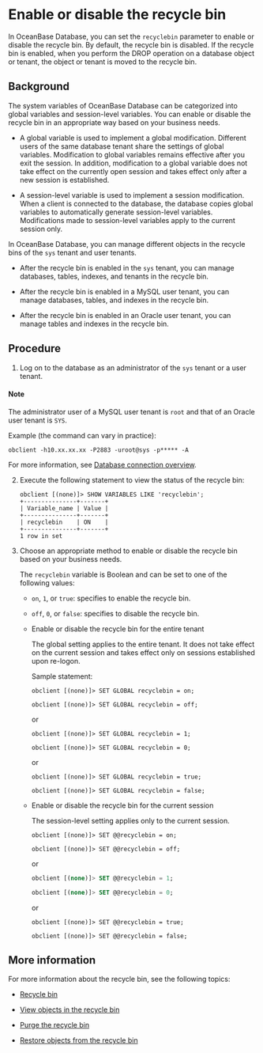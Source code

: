 # Enable or disable the recycle bin

In OceanBase Database, you can set the `recyclebin` parameter to enable or disable the recycle bin. By default, the recycle bin is disabled. If the recycle bin is enabled, when you perform the DROP operation on a database object or tenant, the object or tenant is moved to the recycle bin.

## Background

The system variables of OceanBase Database can be categorized into global variables and session-level variables. You can enable or disable the recycle bin in an appropriate way based on your business needs.

* A global variable is used to implement a global modification. Different users of the same database tenant share the settings of global variables. Modification to global variables remains effective after you exit the session. In addition, modification to a global variable does not take effect on the currently open session and takes effect only after a new session is established.

* A session-level variable is used to implement a session modification. When a client is connected to the database, the database copies global variables to automatically generate session-level variables. Modifications made to session-level variables apply to the current session only.

In OceanBase Database, you can manage different objects in the recycle bins of the `sys` tenant and user tenants.

* After the recycle bin is enabled in the `sys` tenant, you can manage databases, tables, indexes, and tenants in the recycle bin.

* After the recycle bin is enabled in a MySQL user tenant, you can manage databases, tables, and indexes in the recycle bin.

* After the recycle bin is enabled in an Oracle user tenant, you can manage tables and indexes in the recycle bin.

## Procedure

1. Log on to the database as an administrator of the `sys` tenant or a user tenant.

<main id="notice" type='explain'>
        <h4>Note</h4>
        <p>The administrator user of a MySQL user tenant is <code>root</code> and that of an Oracle user tenant is <code>SYS</code>. </p>
   </main>

   Example (the command can vary in practice):

   ```shell
   obclient -h10.xx.xx.xx -P2883 -uroot@sys -p***** -A
   ```

   For more information, see [Database connection overview](../../../3.develop/1.application-development-of-mysql-mode/1.database-connection-with-client-of-mysql-mode/1.connection-methods-overview-of-mysql-mode.md).

2. Execute the following statement to view the status of the recycle bin:

   ```shell
   obclient [(none)]> SHOW VARIABLES LIKE 'recyclebin';
   +---------------+-------+
   | Variable_name | Value |
   +---------------+-------+
   | recyclebin    | ON    |
   +---------------+-------+
   1 row in set
   ```

3. Choose an appropriate method to enable or disable the recycle bin based on your business needs.

   The `recyclebin` variable is Boolean and can be set to one of the following values:

   * `on`, `1`, or `true`: specifies to enable the recycle bin.

   * `off`, `0`, or `false`: specifies to disable the recycle bin.

   * Enable or disable the recycle bin for the entire tenant

      The global setting applies to the entire tenant. It does not take effect on the current session and takes effect only on sessions established upon re-logon.

      Sample statement:

      ```shell
      obclient [(none)]> SET GLOBAL recyclebin = on;

      obclient [(none)]> SET GLOBAL recyclebin = off;
      ```

      or

      ```shell
      obclient [(none)]> SET GLOBAL recyclebin = 1;

      obclient [(none)]> SET GLOBAL recyclebin = 0;
      ```

      or

      ```shell
      obclient [(none)]> SET GLOBAL recyclebin = true;

      obclient [(none)]> SET GLOBAL recyclebin = false;
      ```

   * Enable or disable the recycle bin for the current session

      The session-level setting applies only to the current session.

      ```shell
      obclient [(none)]> SET @@recyclebin = on;

      obclient [(none)]> SET @@recyclebin = off;
      ```

      or

      ```sql
      obclient [(none)]> SET @@recyclebin = 1;

      obclient [(none)]> SET @@recyclebin = 0;
      ```

      or

      ```shell
      obclient [(none)]> SET @@recyclebin = true;

      obclient [(none)]> SET @@recyclebin = false;
      ```

## More information

For more information about the recycle bin, see the following topics:

* [Recycle bin](1.recyclebin-overview.md)

* [View objects in the recycle bin](3.view-the-recyclebin-objects.md)

* [Purge the recycle bin](5.purge-the-recyclebin.md)

* [Restore objects from the recycle bin](4.restore-the-recyclebin-objects.md)